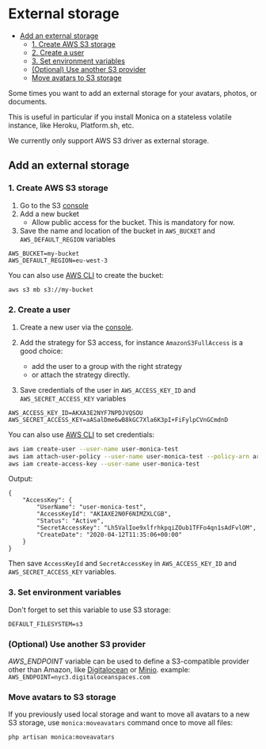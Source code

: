 # External storage <!-- omit in toc -->

- [Add an external storage](#add-an-external-storage)
  - [1. Create AWS S3 storage](#1-create-aws-s3-storage)
  - [2. Create a user](#2-create-a-user)
  - [3. Set environment variables](#3-set-environment-variables)
  - [(Optional) Use another S3 provider](#optional-use-another-s3-provider)
  - [Move avatars to S3 storage](#move-avatars-to-s3-storage)


Some times you want to add an external storage for your avatars, photos, or documents.

This is useful in particular if you install Monica on a stateless volatile instance, like Heroku, Platform.sh, etc.

We currently only support AWS S3 driver as external storage.


## Add an external storage

### 1. Create AWS S3 storage

1. Go to the S3 [console](https://s3.console.aws.amazon.com/s3/home)
2. Add a new bucket
   - Allow public access for the bucket. This is mandatory for now.
3. Save the name and location of the bucket in `AWS_BUCKET` and `AWS_DEFAULT_REGION` variables

```
AWS_BUCKET=my-bucket
AWS_DEFAULT_REGION=eu-west-3
```

You can also use [AWS CLI](https://docs.aws.amazon.com/cli/index.html) to create the bucket:
```sh
aws s3 mb s3://my-bucket
```

### 2. Create a user

1. Create a new user via the [console](https://console.aws.amazon.com/iam/home#/users).
2. Add the strategy for S3 access, for instance `AmazonS3FullAccess` is a good choice:
   - add the user to a group with the right strategy
   - or attach the strategy directly.

3. Save credentials of the user in `AWS_ACCESS_KEY_ID` and `AWS_SECRET_ACCESS_KEY` variables

```
AWS_ACCESS_KEY_ID=AKXA3E2NYF7NPDJVQSOU
AWS_SECRET_ACCESS_KEY=aASalDme6wB8kGC7Xla6K3pI+FiFylpCVnGCmdnD
```

You can also use [AWS CLI](https://docs.aws.amazon.com/cli/index.html) to set credentials:
```sh
aws iam create-user --user-name user-monica-test
aws iam attach-user-policy --user-name user-monica-test --policy-arn arn:aws:iam::aws:policy/AmazonS3FullAccess
aws iam create-access-key --user-name user-monica-test
```
Output:
```
{
    "AccessKey": {
        "UserName": "user-monica-test",
        "AccessKeyId": "AKIAXE2N0F6NIMZXLCGB",
        "Status": "Active",
        "SecretAccessKey": "Lh5ValIoe9xlfrhkpqiZOub1TFFo4qn1sAdFvlOM",
        "CreateDate": "2020-04-12T11:35:06+00:00"
    }
}
```
Then save `AccessKeyId` and `SecretAccessKey` in `AWS_ACCESS_KEY_ID` and `AWS_SECRET_ACCESS_KEY` variables.

### 3. Set environment variables

Don't forget to set this variable to use S3 storage:
```
DEFAULT_FILESYSTEM=s3
```


### (Optional) Use another S3 provider

*AWS_ENDPOINT* variable can be used to define a S3-compatible provider other than Amazon, like [Digitalocean](https://www.digitalocean.com/products/spaces/) or [Minio](https://min.io/).
   example: `AWS_ENDPOINT=nyc3.digitaloceanspaces.com`


### Move avatars to S3 storage

If you previously used local storage and want to move all avatars to a new S3 storage, use `monica:moveavatars` command once to move all files:
```sh
php artisan monica:moveavatars
```
